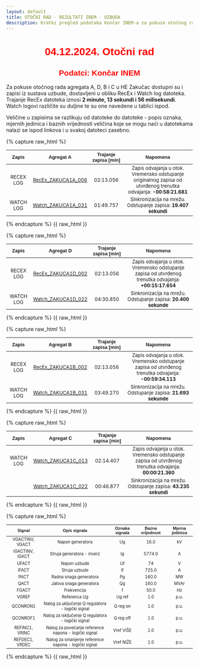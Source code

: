 ```yaml
---
layout: default
title: OTOČNI RAD - REZULTATI INEM - UZBUDA
description: Kratki pregled podataka Končar INEM-a za pokuse otočnog rada u HE Zakučac
---
```


<style scoped>
table {
  font-size: 13px;
}
</style>

<h1 style="text-align: center; font-family: Helvetica; color: red">04.12.2024. Otočni rad</h1>
<h2 style="text-align: center; font-family: Helvetica; color: red">Podatci: Končar INEM</h2>

Za pokuse otočnog rada agregata A, D, B i C u HE Zakučac dostupni su i zapisi 
iz sustava uzbude, dostavljeni u obliku RecEx i Watch log datoteka. Trajanje 
RecEx datoteka iznosi **2 minute, 13 sekundi i 56 milisekundi**.
Watch logovi različite su duljine te su one navedene u tablici ispod. 

Veličine u zapisima se razlikuju od datoteke do datoteke - popis oznaka, 
mjernih jedinica i baznih vrijednosti veličina koje se mogu naći u datotekama 
nalazi se ispod linkova i u svakoj datoteci zasebno. 



{% capture raw_html %}
<table>
    <thead>
        <tr>
            <th style="text-align:center; font-family: Helvetica">Zapis</th>
            <th style="text-align:center; font-family: Helvetica">Agregat A</th>
            <th style="text-align:center; font-family: Helvetica">Trajanje zapisa [min]</th>
            <th style="text-align:center; font-family: Helvetica">Napomena</th>                        
        </tr>
    </thead>
    <tbody>
        <tr>
            <td style="text-align:center">RECEX LOG</td>
            <td style="text-align:center"><a href="{{ site.baseurl }}/recex-zakuca1a-006/">RecEx_ZAKUCA1A_006</a></td>
            <td style="text-align:center">02:13.056</td>
            <td style="text-align:center">Zapis odvajanja u otok. <br>Vremensko odstupanje originalnog zapisa od utvrđenog trenutka odvajanja:  <strong>-00:58:21.681</strong></td>
        </tr>
        <tr>
            <td style="text-align:center">WATCH LOG</td>
            <td style="text-align:center"><a href="{{ site.baseurl }}/watch-zakuca1a-031/">Watch_ZAKUCA1A_031</a></td>
            <td style="text-align:center">01:49.757</td>
            <td style="text-align:center">Sinkronizacija na mrežu. <br>Odstupanje zapisa: <strong>19.407 sekundi</strong></td>                      
        </tr>
    </tbody>
</table>
{% endcapture %}
{{ raw_html }}



{% capture raw_html %}
<table>
    <thead>
        <tr>
            <th style="text-align:center; font-family: Helvetica">Zapis</th>
            <th style="text-align:center; font-family: Helvetica">Agregat D</th>
            <th style="text-align:center; font-family: Helvetica">Trajanje zapisa [min]</th>
            <th style="text-align:center; font-family: Helvetica">Napomena</th>                        
        </tr>
    </thead>
    <tbody>
        <tr>
            <td style="text-align:center">RECEX LOG</td>
            <td style="text-align:center"><a href="{{ site.baseurl }}/recex-zakuca1d-002/">RecEx_ZAKUCA1D_002</a></td>
            <td style="text-align:center">02:13.056</td>
            <td style="text-align:center">Zapis odvajanja u otok. <br>Vremensko odstupanje zapisa od utvrđenog trenutka odvajanja: <strong>+00:15:17.654</strong></td>
        </tr>
        <tr>
            <td style="text-align:center">WATCH LOG</td>
            <td style="text-align:center"><a href="{{ site.baseurl }}/watch-zakuca1d-022/">Watch_ZAKUCA1D_022</a></td>            
            <td style="text-align:center">04:30.850</td> 
            <td style="text-align:center">Sinkronizacija na mrežu. <br>Odstupanje zapisa: <strong>20.400 sekunde</strong></td>         
        </tr>
    </tbody>
</table>
{% endcapture %}
{{ raw_html }}


{% capture raw_html %}
<table>
    <thead>
        <tr>
            <th style="text-align:center; font-family: Helvetica">Zapis</th>
            <th style="text-align:center; font-family: Helvetica">Agregat B</th>
            <th style="text-align:center; font-family: Helvetica">Trajanje zapisa [min]</th>
            <th style="text-align:center; font-family: Helvetica">Napomena</th>            
        </tr>
    </thead>
    <tbody>
        <tr>
            <td style="text-align:center">RECEX LOG</td>
            <td style="text-align:center"><a href="{{ site.baseurl }}/recex-zakuca1b-002/">RecEx_ZAKUCA1B_002</a></td>
            <td style="text-align:center">02:13.056</td>
            <td style="text-align:center">Zapis odvajanja u otok. <br>Vremensko odstupanje zapisa od utvrđenog trenutka odvajanja: <strong>-00:59:34.113</strong></td>
        </tr>
        <tr>
            <td style="text-align:center">WATCH LOG</td>
            <td style="text-align:center"><a href="{{ site.baseurl }}/watch-zakuca1b-031/">Watch_ZAKUCA1B_031</a></td>            
            <td style="text-align:center">03:49.270</td>
            <td style="text-align:center">Sinkronizacija na mrežu. <br> Odstupanje zapisa: <strong>21.693 sekunde</strong></td>
        </tr>
    </tbody>
</table>
{% endcapture %}
{{ raw_html }}



{% capture raw_html %}
<table>
    <thead>
        <tr>
            <th style="text-align:center; font-family: Helvetica">Zapis</th> 
            <th style="text-align:center; font-family: Helvetica">Agregat C</th>
            <th style="text-align:center; font-family: Helvetica">Trajanje zapisa [min]</th>
            <th style="text-align:center; font-family: Helvetica">Napomena</th>             
        </tr>
    </thead>
    <tbody>
        <tr>
            <td style="text-align:center">WATCH LOG</td>
            <td style="text-align:center"><a href="{{ site.baseurl }}/watch-zakuca1c-013/">Watch_ZAKUCA1C_013</a></td>            
            <td style="text-align:center">02:14.407</td>
            <td style="text-align:center">Zapis odvajanja u otok. <br>Vremensko odstupanje zapisa od utvrđenog trenutka odvajanja: <strong>00:00:21.360</strong></td>
        </tr>
        <tr>
            <td style="text-align:center"></td>            
            <td style="text-align:center"><a href="{{ site.baseurl }}/watch-zakuca1c-022/">Watch_ZAKUCA1C_022</a></td>            
            <td style="text-align:center">00:46.877</td>
            <td style="text-align:center">Sinkronizacija na mrežu. <br>Odstupanje zapisa: <strong>43.235 sekundi</strong></td>
        </tr>
    </tbody>
</table>
{% endcapture %}
{{ raw_html }}


{% capture raw_html %}
<table>
    <thead>
        <tr>
            <th style="text-align:center; font-family: Helvetica; font-size:85%">Signal</th>
            <th style="text-align:center; font-family: Helvetica; font-size:85%">Opis signala</th>
            <th style="text-align:center; font-family: Helvetica; font-size:85%">Oznaka signala</th>
            <th style="text-align:center; font-family: Helvetica; font-size:85%">Bazna vrijednost</th>
            <th style="text-align:center; font-family: Helvetica; font-size:85%">Mjerna jedinica</th>
        </tr>
    </thead>
    <tbody>
        <tr>
            <td style="text-align:center; font-size:85%">VGACTINV, VGACT</td>
            <td style="text-align:center; font-size:85%">Napon generatora</td>
            <td style="text-align:center; font-size:85%">Ug</td>
            <td style="text-align:center; font-size:85%">16.0</td>
            <td style="text-align:center; font-size:85%">kV</td>            
        </tr>
        <tr>
            <td style="text-align:center; font-size:85%">IGACTINV, IGACT</td>
            <td style="text-align:center; font-size:85%">Struja generatora - inverz</td>
            <td style="text-align:center; font-size:85%">Ig</td>
            <td style="text-align:center; font-size:85%">5774.0</td>
            <td style="text-align:center; font-size:85%">A</td>
        </tr>
        <tr>
            <td style="text-align:center; font-size:85%">UFACT</td>
            <td style="text-align:center; font-size:85%">Napon uzbude</td>
            <td style="text-align:center; font-size:85%">Uf</td>
            <td style="text-align:center; font-size:85%">74</td>
            <td style="text-align:center; font-size:85%">V</td>            
        </tr>
        <tr>
            <td style="text-align:center; font-size:85%">IFACT</td>
            <td style="text-align:center; font-size:85%">Struja uzbude</td>
            <td style="text-align:center; font-size:85%">If</td>
            <td style="text-align:center; font-size:85%">725.0</td>
            <td style="text-align:center; font-size:85%">A</td>
        </tr>
        <tr>
            <td style="text-align:center; font-size:85%">PACT</td>
            <td style="text-align:center; font-size:85%">Radna snaga generatora</td>
            <td style="text-align:center; font-size:85%">Pg</td>
            <td style="text-align:center; font-size:85%">160.0</td>
            <td style="text-align:center; font-size:85%">MW</td>
        </tr>
        <tr>
            <td style="text-align:center; font-size:85%">QACT</td>
            <td style="text-align:center; font-size:85%">Jalova snaga generatora</td>
            <td style="text-align:center; font-size:85%">Qg</td>
            <td style="text-align:center; font-size:85%">160.0</td>
            <td style="text-align:center; font-size:85%">MVAr</td>
        </tr>
        <tr>
            <td style="text-align:center; font-size:85%">FGACT</td>
            <td style="text-align:center; font-size:85%">Frekvencija</td>
            <td style="text-align:center; font-size:85%">f</td>
            <td style="text-align:center; font-size:85%">50.0</td>
            <td style="text-align:center; font-size:85%">Hz</td>
        </tr>
        <tr>
            <td style="text-align:center; font-size:85%">VGREF</td>
            <td style="text-align:center; font-size:85%">Referenca Ug</td>
            <td style="text-align:center; font-size:85%">Ug ref</td>
            <td style="text-align:center; font-size:85%">1.0</td>
            <td style="text-align:center; font-size:85%">p.u.</td>
        </tr>
        <tr>
            <td style="text-align:center; font-size:85%">QCONRON1</td>
            <td style="text-align:center; font-size:85%">Nalog za uključenje Q regulatora - logički signal</td>
            <td style="text-align:center; font-size:85%">Q reg on</td>
            <td style="text-align:center; font-size:85%">1.0</td>
            <td style="text-align:center; font-size:85%">p.u.</td>
        </tr>
        <tr>
            <td style="text-align:center; font-size:85%">QCONROF1</td>
            <td style="text-align:center; font-size:85%">Nalog za isključenje Q regulatora - logički signal</td>
            <td style="text-align:center; font-size:85%">Q reg off</td>
            <td style="text-align:center; font-size:85%">1.0</td>
            <td style="text-align:center; font-size:85%">p.u.</td>
        </tr>
        <tr>
            <td style="text-align:center; font-size:85%">REFINC1, VRINC</td>
            <td style="text-align:center; font-size:85%">Nalog za povećanje reference napona - logički signal</td>
            <td style="text-align:center; font-size:85%">Vref VIŠE</td>
            <td style="text-align:center; font-size:85%">1.0</td>
            <td style="text-align:center; font-size:85%">p.u.</td>
        </tr>
        <tr>
            <td style="text-align:center; font-size:85%">REFDEC1, VRDEC</td>
            <td style="text-align:center; font-size:85%">Nalog za smanjenje reference napona - logički signal</td>
            <td style="text-align:center; font-size:85%">Vref NIŽE</td>
            <td style="text-align:center; font-size:85%">1.0</td>
            <td style="text-align:center; font-size:85%">p.u.</td>
        </tr>
    </tbody>
</table>
{% endcapture %}
{{ raw_html }}
